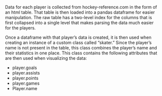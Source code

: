 Data for each player is collected from hockey-reference.com in the form of an html table. That table is then loaded into a pandas dataframe for easier manipulation. The raw table has a two-level index for the columns that is first collapsed into a single level that makes parsing the data much easier for the players.

Once a dataframe with that player’s data is created, it is then used when creating an instance of a custom class called “skater.” Since the player’s name is not present in the table, this class combines the player’s name and their statistics in one place. This class contains the following attributes that are then used when visualizing the data:
* player.goals
* player.assists
* player.points
* player.games
* Player.name
